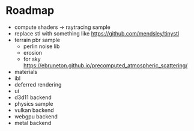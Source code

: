 # Roadmap

- compute shaders -> raytracing sample
- replace stl with something like https://github.com/mendsley/tinystl
- terrain pbr sample
  - perlin noise lib
  - erosion
  - for sky https://ebruneton.github.io/precomputed_atmospheric_scattering/
- materials
- ibl
- deferred rendering
- ui
- d3d11 backend
- physics sample
- vulkan backend
- webgpu backend
- metal backend
